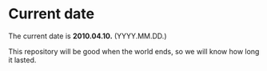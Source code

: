 # Current date

The current date is **2010.04.10.** (YYYY.MM.DD.)

This repository will be good when the world ends, so we will know how long it lasted.